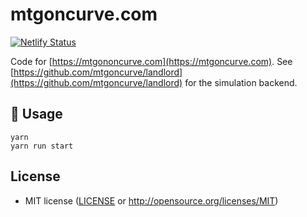 # mtgoncurve.com

[![Netlify Status](https://api.netlify.com/api/v1/badges/ed37d0ce-8919-4a63-b3d7-e0152662c7a5/deploy-status)](https://app.netlify.com/sites/mtgoncurve/deploys)

Code for [https://mtgononcurve.com](https://mtgoncurve.com). See [https://github.com/mtgoncurve/landlord](https://github.com/mtgoncurve/landlord) for the simulation backend.

## 🚴 Usage

```
yarn
yarn run start
```

## License

* MIT license ([LICENSE](LICENSE) or http://opensource.org/licenses/MIT)
